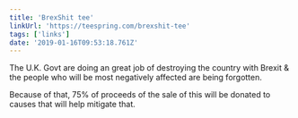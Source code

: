 ```yaml
---
title: 'BrexShit tee'
linkUrl: 'https://teespring.com/brexshit-tee'
tags: ['links'] 
date: '2019-01-16T09:53:18.761Z'
---
```

The U.K. Govt are doing an great job of destroying the country with Brexit & the people who will be most negatively affected are being forgotten.

Because of that, 75% of proceeds of the sale of this will be donated to causes that will help mitigate that.